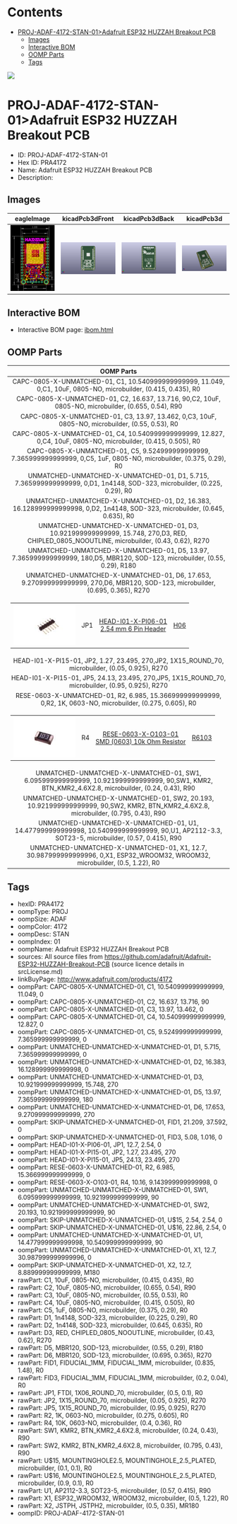 



Contents
========

* [PROJ-ADAF-4172-STAN-01>Adafruit ESP32 HUZZAH Breakout PCB](#proj-adaf-4172-stan-01adafruit-esp32-huzzah-breakout-pcb)
	* [Images](#images)
	* [Interactive BOM](#interactive-bom)
	* [OOMP Parts](#oomp-parts)
	* [Tags](#tags)
  
![][im]
# PROJ-ADAF-4172-STAN-01>Adafruit ESP32 HUZZAH Breakout PCB

- ID: PROJ-ADAF-4172-STAN-01
- Hex ID: PRA4172
- Name: Adafruit ESP32 HUZZAH Breakout PCB
- Description: 

## Images
  
  

|eagleImage|kicadPcb3dFront|kicadPcb3dBack|kicadPcb3d|
| :---: | :---: | :---: | :---: |
|[![eagleImage](eagleImage_140.png)](eagleImage_600.png)|[![kicadPcb3dFront](kicadPcb3dFront_140.png)](kicadPcb3dFront_600.png)|[![kicadPcb3dBack](kicadPcb3dBack_140.png)](kicadPcb3dBack_600.png)|[![kicadPcb3d](kicadPcb3d_140.png)](kicadPcb3d_600.png)|

## Interactive BOM

- Interactive BOM page: [ibom.html](kicad/bom/ibom.html)

## OOMP Parts
  

|OOMP Parts|
| :---: |
|CAPC-0805-X-UNMATCHED-01, C1, 10.540999999999999, 11.049, 0,C1, 10uF, 0805-NO, microbuilder, (0.415, 0.435), R0|
|CAPC-0805-X-UNMATCHED-01, C2, 16.637, 13.716, 90,C2, 10uF, 0805-NO, microbuilder, (0.655, 0.54), R90|
|CAPC-0805-X-UNMATCHED-01, C3, 13.97, 13.462, 0,C3, 10uF, 0805-NO, microbuilder, (0.55, 0.53), R0|
|CAPC-0805-X-UNMATCHED-01, C4, 10.540999999999999, 12.827, 0,C4, 10uF, 0805-NO, microbuilder, (0.415, 0.505), R0|
|CAPC-0805-X-UNMATCHED-01, C5, 9.524999999999999, 7.365999999999999, 0,C5, 1uF, 0805-NO, microbuilder, (0.375, 0.29), R0|
|UNMATCHED-UNMATCHED-X-UNMATCHED-01, D1, 5.715, 7.365999999999999, 0,D1, 1n4148, SOD-323, microbuilder, (0.225, 0.29), R0|
|UNMATCHED-UNMATCHED-X-UNMATCHED-01, D2, 16.383, 16.128999999999998, 0,D2, 1n4148, SOD-323, microbuilder, (0.645, 0.635), R0|
|UNMATCHED-UNMATCHED-X-UNMATCHED-01, D3, 10.921999999999999, 15.748, 270,D3, RED, CHIPLED_0805_NOOUTLINE, microbuilder, (0.43, 0.62), R270|
|UNMATCHED-UNMATCHED-X-UNMATCHED-01, D5, 13.97, 7.365999999999999, 180,D5, MBR120, SOD-123, microbuilder, (0.55, 0.29), R180|
|UNMATCHED-UNMATCHED-X-UNMATCHED-01, D6, 17.653, 9.270999999999999, 270,D6, MBR120, SOD-123, microbuilder, (0.695, 0.365), R270|
|<table><tr><td>![HEAD-I01-X-PI06-01](https://raw.githubusercontent.com/oomlout/oomlout_OOMP_parts/main/HEAD-I01-X-PI06-01/image_140.jpg)</td><td> JP1</td><td>[HEAD-I01-X-PI06-01<br>2.54 mm 6 Pin Header](https://github.com/oomlout/oomlout_OOMP_parts/tree/main/HEAD-I01-X-PI06-01/)</td><td>[H06](https://github.com/oomlout/oomlout_OOMP_parts/tree/main/HEAD-I01-X-PI06-01/)</td></tr></table>|
|HEAD-I01-X-PI15-01, JP2, 1.27, 23.495, 270,JP2, 1X15_ROUND_70, microbuilder, (0.05, 0.925), R270|
|HEAD-I01-X-PI15-01, JP5, 24.13, 23.495, 270,JP5, 1X15_ROUND_70, microbuilder, (0.95, 0.925), R270|
|RESE-0603-X-UNMATCHED-01, R2, 6.985, 15.366999999999999, 0,R2, 1K, 0603-NO, microbuilder, (0.275, 0.605), R0|
|<table><tr><td>![RESE-0603-X-O103-01](https://raw.githubusercontent.com/oomlout/oomlout_OOMP_parts/main/RESE-0603-X-O103-01/image_140.jpg)</td><td> R4</td><td>[RESE-0603-X-O103-01<br>SMD (0603) 10k Ohm Resistor](https://github.com/oomlout/oomlout_OOMP_parts/tree/main/RESE-0603-X-O103-01/)</td><td>[R6103](https://github.com/oomlout/oomlout_OOMP_parts/tree/main/RESE-0603-X-O103-01/)</td></tr></table>|
|UNMATCHED-UNMATCHED-X-UNMATCHED-01, SW1, 6.095999999999999, 10.921999999999999, 90,SW1, KMR2, BTN_KMR2_4.6X2.8, microbuilder, (0.24, 0.43), R90|
|UNMATCHED-UNMATCHED-X-UNMATCHED-01, SW2, 20.193, 10.921999999999999, 90,SW2, KMR2, BTN_KMR2_4.6X2.8, microbuilder, (0.795, 0.43), R90|
|UNMATCHED-UNMATCHED-X-UNMATCHED-01, U1, 14.477999999999998, 10.540999999999999, 90,U1, AP2112-3.3, SOT23-5, microbuilder, (0.57, 0.415), R90|
|UNMATCHED-UNMATCHED-X-UNMATCHED-01, X1, 12.7, 30.987999999999996, 0,X1, ESP32_WROOM32, WROOM32, microbuilder, (0.5, 1.22), R0|

## Tags

- hexID: PRA4172
- oompType: PROJ
- oompSize: ADAF
- oompColor: 4172
- oompDesc: STAN
- oompIndex: 01
- oompName: Adafruit ESP32 HUZZAH Breakout PCB
- sources: All source files from https://github.com/adafruit/Adafruit-ESP32-HUZZAH-Breakout-PCB (source licence details in srcLicense.md)
- linkBuyPage: http://www.adafruit.com/products/4172
- oompPart: CAPC-0805-X-UNMATCHED-01, C1, 10.540999999999999, 11.049, 0
- oompPart: CAPC-0805-X-UNMATCHED-01, C2, 16.637, 13.716, 90
- oompPart: CAPC-0805-X-UNMATCHED-01, C3, 13.97, 13.462, 0
- oompPart: CAPC-0805-X-UNMATCHED-01, C4, 10.540999999999999, 12.827, 0
- oompPart: CAPC-0805-X-UNMATCHED-01, C5, 9.524999999999999, 7.365999999999999, 0
- oompPart: UNMATCHED-UNMATCHED-X-UNMATCHED-01, D1, 5.715, 7.365999999999999, 0
- oompPart: UNMATCHED-UNMATCHED-X-UNMATCHED-01, D2, 16.383, 16.128999999999998, 0
- oompPart: UNMATCHED-UNMATCHED-X-UNMATCHED-01, D3, 10.921999999999999, 15.748, 270
- oompPart: UNMATCHED-UNMATCHED-X-UNMATCHED-01, D5, 13.97, 7.365999999999999, 180
- oompPart: UNMATCHED-UNMATCHED-X-UNMATCHED-01, D6, 17.653, 9.270999999999999, 270
- oompPart: SKIP-UNMATCHED-X-UNMATCHED-01, FID1, 21.209, 37.592, 0
- oompPart: SKIP-UNMATCHED-X-UNMATCHED-01, FID3, 5.08, 1.016, 0
- oompPart: HEAD-I01-X-PI06-01, JP1, 12.7, 2.54, 0
- oompPart: HEAD-I01-X-PI15-01, JP2, 1.27, 23.495, 270
- oompPart: HEAD-I01-X-PI15-01, JP5, 24.13, 23.495, 270
- oompPart: RESE-0603-X-UNMATCHED-01, R2, 6.985, 15.366999999999999, 0
- oompPart: RESE-0603-X-O103-01, R4, 10.16, 9.143999999999998, 0
- oompPart: UNMATCHED-UNMATCHED-X-UNMATCHED-01, SW1, 6.095999999999999, 10.921999999999999, 90
- oompPart: UNMATCHED-UNMATCHED-X-UNMATCHED-01, SW2, 20.193, 10.921999999999999, 90
- oompPart: SKIP-UNMATCHED-X-UNMATCHED-01, U$15, 2.54, 2.54, 0
- oompPart: SKIP-UNMATCHED-X-UNMATCHED-01, U$16, 22.86, 2.54, 0
- oompPart: UNMATCHED-UNMATCHED-X-UNMATCHED-01, U1, 14.477999999999998, 10.540999999999999, 90
- oompPart: UNMATCHED-UNMATCHED-X-UNMATCHED-01, X1, 12.7, 30.987999999999996, 0
- oompPart: SKIP-UNMATCHED-X-UNMATCHED-01, X2, 12.7, 8.889999999999999, M180
- rawPart: C1, 10uF, 0805-NO, microbuilder, (0.415, 0.435), R0
- rawPart: C2, 10uF, 0805-NO, microbuilder, (0.655, 0.54), R90
- rawPart: C3, 10uF, 0805-NO, microbuilder, (0.55, 0.53), R0
- rawPart: C4, 10uF, 0805-NO, microbuilder, (0.415, 0.505), R0
- rawPart: C5, 1uF, 0805-NO, microbuilder, (0.375, 0.29), R0
- rawPart: D1, 1n4148, SOD-323, microbuilder, (0.225, 0.29), R0
- rawPart: D2, 1n4148, SOD-323, microbuilder, (0.645, 0.635), R0
- rawPart: D3, RED, CHIPLED_0805_NOOUTLINE, microbuilder, (0.43, 0.62), R270
- rawPart: D5, MBR120, SOD-123, microbuilder, (0.55, 0.29), R180
- rawPart: D6, MBR120, SOD-123, microbuilder, (0.695, 0.365), R270
- rawPart: FID1, FIDUCIAL_1MM, FIDUCIAL_1MM, microbuilder, (0.835, 1.48), R0
- rawPart: FID3, FIDUCIAL_1MM, FIDUCIAL_1MM, microbuilder, (0.2, 0.04), R0
- rawPart: JP1, FTDI, 1X06_ROUND_70, microbuilder, (0.5, 0.1), R0
- rawPart: JP2, 1X15_ROUND_70, microbuilder, (0.05, 0.925), R270
- rawPart: JP5, 1X15_ROUND_70, microbuilder, (0.95, 0.925), R270
- rawPart: R2, 1K, 0603-NO, microbuilder, (0.275, 0.605), R0
- rawPart: R4, 10K, 0603-NO, microbuilder, (0.4, 0.36), R0
- rawPart: SW1, KMR2, BTN_KMR2_4.6X2.8, microbuilder, (0.24, 0.43), R90
- rawPart: SW2, KMR2, BTN_KMR2_4.6X2.8, microbuilder, (0.795, 0.43), R90
- rawPart: U$15, MOUNTINGHOLE2.5, MOUNTINGHOLE_2.5_PLATED, microbuilder, (0.1, 0.1), R0
- rawPart: U$16, MOUNTINGHOLE2.5, MOUNTINGHOLE_2.5_PLATED, microbuilder, (0.9, 0.1), R0
- rawPart: U1, AP2112-3.3, SOT23-5, microbuilder, (0.57, 0.415), R90
- rawPart: X1, ESP32_WROOM32, WROOM32, microbuilder, (0.5, 1.22), R0
- rawPart: X2, JSTPH, JSTPH2, microbuilder, (0.5, 0.35), MR180
- oompID: PROJ-ADAF-4172-STAN-01



[im]: kicadPcb3d_450.png
